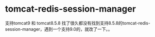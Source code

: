 # tomcat-redis-session-manager
支持tomcat9 和  tomcat8.5.8
找了很久都没有找到支持8.5.8的tomcat-redis-session-manager，遇到一个支持9.0的，就改了一下。。
